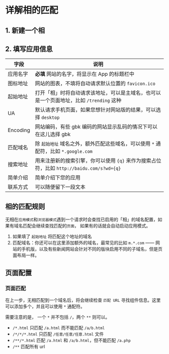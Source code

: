 
#  详解相的匹配


## 1. 新建一个相


## 2. 填写应用信息

| 字段   | 说明 |
| ----- | ---- |
| 应用名字  | **必填** 网站的名字，将显示在 App 的标题栏中 | 
| 图标地址  | 网站的图表，不填将自动请求默认位置的 `favicon.ico` | 
| 起始地址  | 打开「相」时将自动请求该地址，可以是主域名，也可以是一个页面地址，比如 `/trending` 这种 | 
| UA      | 默认请求手机页面，如果您想针对网站版的结果，可以选择 `desktop` | 
| Encoding  | 网站编码，有些 gbk 编码的网站显示乱码的情况下可以在这儿选择 gbk | 
| 匹配域名   | 除 `起始地址` 域名之外，额外匹配这些域名，可以使用 `*` 通配符，比如 `*.google.com` |
| 搜索地址   | 用来注册新的搜索引擎，你可以使用 `{q}` 来作为搜索占位符，比如 `http://baidu.com/s?wd={q}` |
| 简单介绍   | 简单介绍下您的应用 |
| 联系方式   | 可以随便留下一段文本 |



## 相的匹配规则

无相在`应用模式`和`浏览器模式`遇到一个请求时会查找已启用的「相」的域名配置，如果有域名匹配会继续查找匹配的`页面`，
如果有的话就会自动启动应用模式。

1. 如果填了 `起始地址` 将匹配这个地址的域名
2. 匹配域名：你还可以在这里添加额外的域名，最常见的比如 `m.*.com` —— 网站的手机版，以及有些新闻网站会针对不同的版块启用不同的子域名，但是页面布局一样。


## 页面配置

### 页面匹配

在上一步，无相匹配到一个域名后，将会继续检查 `匹配 URL` 寻找组件信息。这里可以添加多个，并且可以使用 `*` 通配符。


需要注意的是， 一个 `*`  并不包括 `/`，两个 `**` 则可以。

- `/*.html` 只匹配 `/a.html` 而不能匹配 `/a/b.html`
- `/*/*/*.html` 只匹配 `/任意/任意/任意.html` 文件
- `/**/*.html` 匹配 `/a.html` 和 `/a/b.html`，但不能匹配 `/a.php`
- `/**` 匹配所有 url
